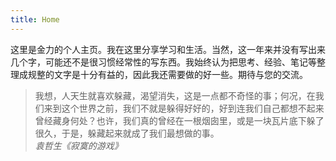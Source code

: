 ```yaml
---
title: Home
---
```

这里是金力的个人主页。我在这里分享学习和生活。当然，这一年来并没有写出来几个字，可能还不是很习惯经常性的写东西。我始终认为把思考、经验、笔记等整理成规整的文字是十分有益的，因此我还需要做的好一些。期待与您的交流。

> 我想，人天生就喜欢躲藏，渴望消失，这是一点都不奇怪的事；何况，在我们来到这个世界之前，我们不就是躲得好好的，好到连我们自己都想不起来曾经藏身何处？也许，我们真的曾经在一根烟囱里，或是一块瓦片底下躲了很久，于是，躲藏起来就成了我们最想做的事。   
> *袁哲生《寂寞的游戏》*
